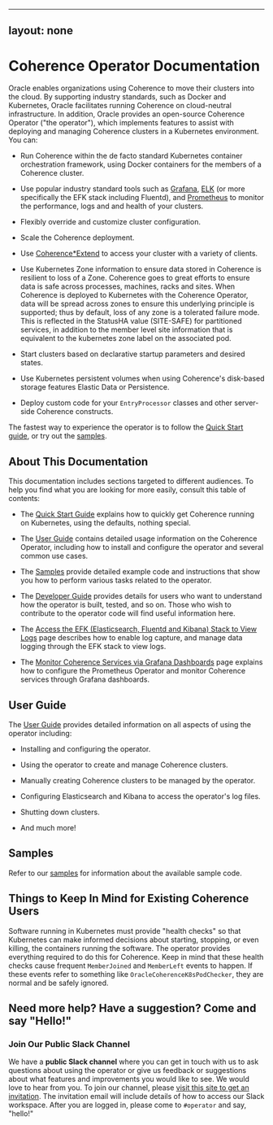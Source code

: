 <!--
Copyright 2018, 2019, Oracle Corporation and/or its affiliates.
All rights reserved.  Licensed under the Universal
Permissive License v 1.0 as shown at
http://oss.oracle.com/licenses/upl.

-->

---
layout: none
---

<script>
  window.location.href = "https://github.com/oracle/coherence-operator";
</script>

# Coherence Operator Documentation

Oracle enables organizations using Coherence to move their clusters into the cloud. By supporting industry standards, such as Docker and Kubernetes, Oracle facilitates running Coherence on cloud-neutral infrastructure. In addition, Oracle provides an open-source Coherence Operator ("the operator"), which implements features to assist with deploying and managing Coherence clusters in a Kubernetes environment. You can:

* Run Coherence within the de facto standard Kubernetes container
  orchestration framework, using Docker containers for the members of a
  Coherence cluster.

* Use popular industry standard tools such as
  [Grafana](https://grafana.com/),
  [ELK](https://www.elastic.co/elk-stack) (or more specifically the EFK stack including Fluentd), and
  [Prometheus](https://prometheus.io/)
  to monitor the performance, logs and and health of your clusters.

* Flexibly override and customize cluster configuration.

* Scale the Coherence deployment.

* Use
  [Coherence*Extend](https://docs.oracle.com/middleware/12213/coherence/develop-remote-clients/building-your-first-extend-application.htm#COHCG5033)
  to access your cluster with a variety of clients.

* Use Kubernetes Zone information to ensure data stored in Coherence is resilient to loss of a Zone.
  Coherence goes to great efforts to ensure data is safe across processes, machines, racks and sites. When Coherence is deployed to Kubernetes with the Coherence Operator, data will be spread across zones to ensure this underlying principle is supported; thus by default, loss of any zone is a tolerated failure mode. This is reflected in the StatusHA value (SITE-SAFE) for partitioned services, in addition to the member level site information that is equivalent to the kubernetes zone label on the associated pod.

* Start clusters based on declarative startup parameters and desired
  states.

* Use Kubernetes persistent volumes when using Coherence's disk-based
  storage features Elastic Data or Persistence.

* Deploy custom code for your `EntryProcessor` classes and other
server-side Coherence constructs.

The fastest way to experience the operator is to follow the [Quick Start guide](docs/quickstart.md), or try out the
[samples](docs/samples/README.md).

## About This Documentation

This documentation includes sections targeted to different audiences. To help you find what you are looking for more easily, consult this table of contents:

* The [Quick Start Guide](docs/quickstart.md) explains how to
  quickly get Coherence running on Kubernetes, using the defaults, nothing special.

* The [User Guide](docs/user-guide.md) contains detailed usage
  information on the Coherence Operator, including how to install and  configure the operator and several common use cases.

* The [Samples](docs/samples/README.md) provide detailed example code and instructions that show you how to perform various tasks related to the operator.

* The [Developer Guide](docs/developer.md) provides details for users who want to understand how the operator is built, tested, and so on. Those who wish to contribute to the operator code will find useful information here.

* The [Access the EFK (Elasticsearch, Fluentd and Kibana) Stack to View Logs](docs/logcapture.md) page describes how to enable log capture, and manage data logging through the EFK stack to view logs.

* The [Monitor Coherence Services via Grafana Dashboards](docs/prometheusoperator.md) page explains how to configure the Prometheus Operator and monitor Coherence services through Grafana dashboards.
  
<!--
* The [Contributing](#contributing-to-the-operator) section provides information about contribution requirements.
-->

## User Guide

The [User Guide](docs/user-guide.md) provides detailed information on all aspects of using the operator including:

* Installing and configuring the operator.

* Using the operator to create and manage Coherence clusters.

* Manually creating Coherence clusters to be managed by the operator.

* Configuring Elasticsearch and Kibana to access the operator's log files.

* Shutting down clusters.

* And much more!

## Samples

Refer to our [samples](docs/samples/README.md) for
information about the available sample code.

## Things to Keep In Mind for Existing Coherence Users

Software running in Kubernetes must provide "health checks" so that Kubernetes can make informed decisions about starting, stopping, or even killing, the containers running the software.  The operator provides everything required to do this for Coherence.  Keep in mind  that these health checks cause frequent `MemberJoined` and  `MemberLeft` events to happen.  If these events refer to something  like `OracleCoherenceK8sPodChecker`, they are normal and be safely ignored.

## Need more help? Have a suggestion? Come and say "Hello!"

### Join Our Public Slack Channel

We have a **public Slack channel** where you can get in touch with us to
ask questions about using the operator or give us feedback or
suggestions about what features and improvements you would like to see.
We would love to hear from you. To join our channel, please [visit this
site to get an
invitation](https://join.slack.com/t/oraclecoherence/shared_invite/enQtNzcxNTQwMTAzNjE4LTJkZWI5ZDkzNGEzOTllZDgwZDU3NGM2YjY5YWYwMzM3ODdkNTU2NmNmNDFhOWIxMDZlNjg2MzE3NmMxZWMxMWE). The
invitation email will include details of how to access our Slack workspace.  After you are logged in, please come to `#operator` and say, "hello!"

